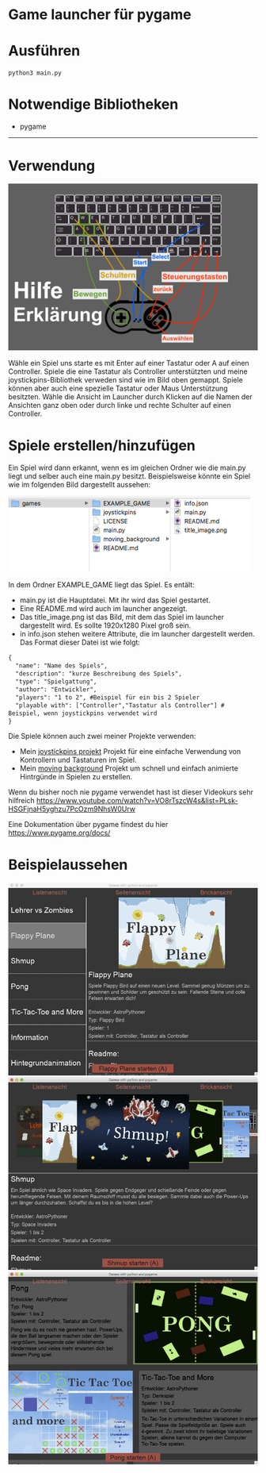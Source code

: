 # Game launcher für pygame

# Ausführen
```
python3 main.py
```

# Notwendige Bibliotheken
- pygame

***

# Verwendung
![image not found](https://raw.githubusercontent.com/astroPythoner/games_launcher/master/joystickpins/tastaturbelegung.png)

Wähle ein Spiel uns starte es mit Enter auf einer Tastatur oder A auf einen Controller. Spiele die eine Tastatur als Controller unterstützten und meine joystickpins-Bibliothek verweden sind wie im Bild oben gemappt. Spiele können aber auch eine spezielle Tastatur oder Maus Unterstützung besitzten. Wähle die Ansicht im Launcher durch Klicken auf die Namen der Ansichten ganz oben oder durch linke und rechte Schulter auf einen Controller.

# Spiele erstellen/hinzufügen

Ein Spiel wird dann erkannt, wenn es im gleichen Ordner wie die main.py liegt und selber auch eine main.py besitzt. Beispielsweise könnte ein Spiel wie im folgenden Bild dargestellt aussehen:

![image not found](https://raw.githubusercontent.com/astroPythoner/games_launcher/master/example_game.png)

In dem Ordner EXAMPLE_GAME liegt das Spiel. Es entält:
- main.py ist die Hauptdatei. Mit ihr wird das Spiel gestartet. 
- Eine README.md wird auch im launcher angezeigt. 
- Das title_image.png ist das Bild, mit dem das Spiel im launcher dargestellt wird. Es sollte 1920x1280 Pixel groß sein.
- in info.json stehen weitere Attribute, die im launcher dargestellt werden. Das Format dieser Datei ist wie folgt:

```
{
  "name": "Name des Spiels",
  "description": "kurze Beschreibung des Spiels",
  "type": "Spielgattung",
  "author": "Entwickler",
  "players": "1 to 2", #Beispiel für ein bis 2 Spieler
  "playable with": ["Controller","Tastatur als Controller"] # Beispiel, wenn joystickpins verwendet wird
}
```

Die Spiele können auch zwei meiner Projekte verwenden: 
- Mein [joystickpins projekt](https://github.com/astroPythoner/joystickpins) Projekt für eine einfache Verwendung von Kontrollern und Tastaturen im Spiel.
- Mein [moving background](https://github.com/astroPythoner/pygame_background_animation) Projekt um schnell und einfach animierte Hintrgünde in Spielen zu erstellen.

Wenn du bisher noch nie pygame verwendet hast ist dieser Videokurs sehr hilfreich https://www.youtube.com/watch?v=VO8rTszcW4s&list=PLsk-HSGFjnaH5yghzu7PcOzm9NhsW0Urw

Eine Dokumentation über pygame findest du hier https://www.pygame.org/docs/

# Beispielaussehen
![](https://raw.githubusercontent.com/astroPythoner/games_launcher/master/example_list_view.png)
![](https://raw.githubusercontent.com/astroPythoner/games_launcher/master/example_side_view.png)
![](https://raw.githubusercontent.com/astroPythoner/games_launcher/master/example_brick_view.png)
